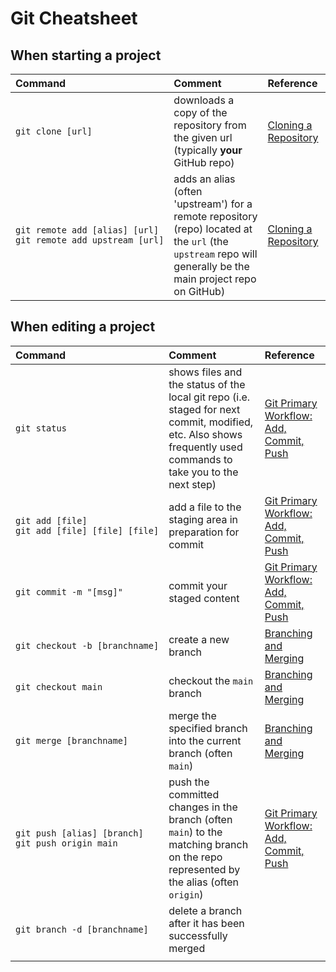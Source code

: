 


# Git Cheatsheet

## When starting a project

|Command|Comment|Reference
|:---|:---|:---|
|<code>git&nbsp;clone&nbsp;[url]</code>|downloads a copy of the repository from the given url (typically **your** GitHub repo)|[Cloning a Repository](./git_cloning.md)|
|<code>git&nbsp;remote&nbsp;add&nbsp;[alias]&nbsp;[url]</code><br><code>git&nbsp;remote&nbsp;add&nbsp;upstream&nbsp;[url]</code>|adds an alias (often 'upstream') for a remote repository (repo) located at the `url` (the `upstream` repo will generally be the main project repo on GitHub)|[Cloning a Repository](./git_cloning.md)|

## When editing a project

| Command                                                                                                   | Comment                                                                                                                                                         |Reference|
|:----------------------------------------------------------------------------------------------------------|:----------------------------------------------------------------------------------------------------------------------------------------------------------------|:---|
| <code>git&nbsp;status</code>                                                                              | shows files and the status of the local git repo (i.e. staged for next commit, modified, etc. Also shows frequently used commands to take you to the next step) |[Git Primary Workflow: Add, Commit, Push](./git_main_lifecycle.md)|
| <code>git&nbsp;add&nbsp;[file]</code><br><code>git&nbsp;add&nbsp;[file]&nbsp;[file]&nbsp;[file]</code>    | add a file to the staging area in preparation for commit                                                                                                        |[Git Primary Workflow: Add, Commit, Push](./git_main_lifecycle.md)|
| <code>git commit&nbsp;-m&nbsp;"[msg]"</code>                                                              | commit your staged content                                                                                                                                      |[Git Primary Workflow: Add, Commit, Push](./git_main_lifecycle.md)|
| <code>git&nbsp;checkout&nbsp;-b&nbsp;[branchname]</code>                                                  | create a new branch                                                                                                                                             |[Branching and Merging](./git_branch_merge.md)|
| <code>git&nbsp;checkout&nbsp;main</code>                                                                  | checkout the `main` branch                                                                                                                                      |[Branching and Merging](./git_branch_merge.md)|
| <code>git&nbsp;merge&nbsp;[branchname]</code>                                                             | merge the specified branch into the current branch (often `main`)                                                                                               |[Branching and Merging](./git_branch_merge.md)|
| <code>git&nbsp;push&nbsp;[alias]&nbsp;[branch]</code><br><code>git&nbsp;push&nbsp;origin&nbsp;main</code> | push the committed changes in the branch (often `main`) to the matching branch on the repo represented by the alias (often `origin`)                            |[Git Primary Workflow: Add, Commit, Push](./git_main_lifecycle.md)|
| <code>git&nbsp;branch&nbsp;-d&nbsp;[branchname]</code>                                                    | delete a branch after it has been successfully merged                                                                                                           ||
|                                                                                                           |                                                                                                                                                                 ||
